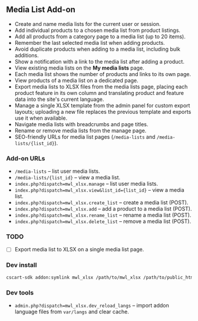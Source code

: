 ## Media List Add-on

- Create and name media lists for the current user or session.
- Add individual products to a chosen media list from product listings.
- Add all products from a category page to a media list (up to 20 items).
- Remember the last selected media list when adding products.
- Avoid duplicate products when adding to a media list, including bulk additions.
- Show a notification with a link to the media list after adding a product.
- View existing media lists on the **My media lists** page.
- Each media list shows the number of products and links to its own page.
- View products of a media list on a dedicated page.
- Export media lists to XLSX files from the media lists page, placing each product feature in its own column and translating product and feature data into the site's current language.
- Manage a single XLSX template from the admin panel for custom export layouts; uploading a new file replaces the previous template and exports use it when available.
- Navigate media lists with breadcrumbs and page titles.
- Rename or remove media lists from the manage page.
- SEO-friendly URLs for media list pages (`/media-lists` and `/media-lists/{list_id}`).

### Add-on URLs
- `/media-lists` – list user media lists.
- `/media-lists/{list_id}` – view a media list.
- `index.php?dispatch=mwl_xlsx.manage` – list user media lists.
- `index.php?dispatch=mwl_xlsx.view&list_id={list_id}` – view a media list.
- `index.php?dispatch=mwl_xlsx.create_list` – create a media list (POST).
- `index.php?dispatch=mwl_xlsx.add` – add a product to a media list (POST).
- `index.php?dispatch=mwl_xlsx.rename_list` – rename a media list (POST).
- `index.php?dispatch=mwl_xlsx.delete_list` – remove a media list (POST).

### TODO
- [ ] Export media list to XLSX on a single media list page.

### Dev install

```bash
cscart-sdk addon:symlink mwl_xlsx /path/to/mwl_xlsx /path/to/public_html --templates-to-design
```

### Dev tools

- `admin.php?dispatch=mwl_xlsx.dev_reload_langs` – import addon language files from `var/langs` and clear cache.

